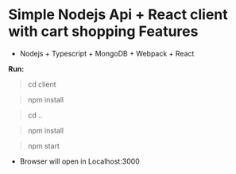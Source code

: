 # Simple Nodejs Api + React client with cart shopping Features

 - Nodejs + Typescript + MongoDB + Webpack + React 


**Run:**



> cd client

> npm install

> cd ..

> npm install 

> npm start

- Browser will open in Localhost:3000
